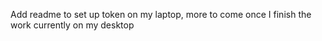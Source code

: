 Add readme to set up token on my laptop, more to come once I finish the work currently on my desktop